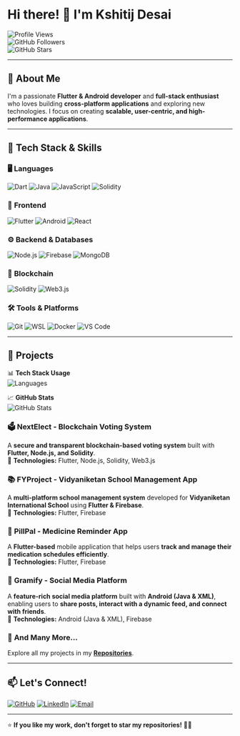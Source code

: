 # Hi there! 👋 I'm Kshitij Desai  

![Profile Views](https://komarev.com/ghpvc/?username=KGD2417&style=flat-square&color=blue)  
![GitHub Followers](https://img.shields.io/github/followers/KGD2417?style=social)  
![GitHub Stars](https://img.shields.io/github/stars/KGD2417?style=social)  

---

## 🚀 About Me  
I'm a passionate **Flutter & Android developer** and **full-stack enthusiast** who loves building **cross-platform applications** and exploring new technologies. I focus on creating **scalable, user-centric, and high-performance applications**.

---

## 🔧 Tech Stack & Skills  

### 🖥️ **Languages**
![Dart](https://img.shields.io/badge/Dart-0175C2?style=for-the-badge&logo=dart&logoColor=white)
![Java](https://img.shields.io/badge/Java-ED8B00?style=for-the-badge&logo=java&logoColor=white)
![JavaScript](https://img.shields.io/badge/JavaScript-F7DF1E?style=for-the-badge&logo=javascript&logoColor=black)
![Solidity](https://img.shields.io/badge/Solidity-363636?style=for-the-badge&logo=solidity&logoColor=white)  

### 🎨 **Frontend**
![Flutter](https://img.shields.io/badge/Flutter-02569B?style=for-the-badge&logo=flutter&logoColor=white)
![Android](https://img.shields.io/badge/Android-3DDC84?style=for-the-badge&logo=android&logoColor=white)
![React](https://img.shields.io/badge/React-61DAFB?style=for-the-badge&logo=react&logoColor=black)  

### ⚙️ **Backend & Databases**
![Node.js](https://img.shields.io/badge/Node.js-339933?style=for-the-badge&logo=node-dot-js&logoColor=white)
![Firebase](https://img.shields.io/badge/Firebase-FFCA28?style=for-the-badge&logo=firebase&logoColor=black)
![MongoDB](https://img.shields.io/badge/MongoDB-47A248?style=for-the-badge&logo=mongodb&logoColor=white)

### 🔗 **Blockchain**
![Solidity](https://img.shields.io/badge/Solidity-363636?style=for-the-badge&logo=solidity&logoColor=white)
![Web3.js](https://img.shields.io/badge/Web3.js-F16822?style=for-the-badge&logo=ethereum&logoColor=black)  

### 🛠️ **Tools & Platforms**
![Git](https://img.shields.io/badge/Git-F05032?style=for-the-badge&logo=git&logoColor=white)
![WSL](https://img.shields.io/badge/WSL-4EAA25?style=for-the-badge&logo=linux&logoColor=white)
![Docker](https://img.shields.io/badge/Docker-2496ED?style=for-the-badge&logo=docker&logoColor=white)
![VS Code](https://img.shields.io/badge/VSCode-007ACC?style=for-the-badge&logo=visual-studio-code&logoColor=white)

---

## 📌 Projects  

📊 **Tech Stack Usage**  
![Languages](https://github-readme-stats.vercel.app/api/top-langs/?username=KGD2417&layout=compact&theme=tokyonight)  

📈 **GitHub Stats**  
![GitHub Stats](https://github-readme-stats.vercel.app/api?username=KGD2417&show_icons=true&theme=radical)  

### 🗳️ **NextElect - Blockchain Voting System**
A **secure and transparent blockchain-based voting system** built with **Flutter, Node.js, and Solidity**.  
🚀 **Technologies:** Flutter, Node.js, Solidity, Web3.js  

### 📚 **FYProject - Vidyaniketan School Management App**
A **multi-platform school management system** developed for **Vidyaniketan International School** using **Flutter & Firebase**.  
🚀 **Technologies:** Flutter, Firebase  

### 💊 **PillPal - Medicine Reminder App**
A **Flutter-based** mobile application that helps users **track and manage their medication schedules efficiently**.  
🚀 **Technologies:** Flutter, Firebase  

### 📸 **Gramify - Social Media Platform**
A **feature-rich social media platform** built with **Android (Java & XML)**, enabling users to **share posts, interact with a dynamic feed, and connect with friends**.  
🚀 **Technologies:** Android (Java & XML), Firebase  

### 🔗 **And Many More...**
Explore all my projects in my **[Repositories](https://github.com/KGD2417?tab=repositories)**.

---

## 📫 Let's Connect!  

[![GitHub](https://img.shields.io/badge/GitHub-333333?style=for-the-badge&logo=github&logoColor=white)](https://github.com/KGD2417)
[![LinkedIn](https://img.shields.io/badge/LinkedIn-0077B5?style=for-the-badge&logo=linkedin&logoColor=white)](https://linkedin.com/in/kshitij-desai-a79aa0189)
[![Email](https://img.shields.io/badge/Email-D14836?style=for-the-badge&logo=gmail&logoColor=white)](mailto:kshitijdesai179@gmail.com)

---

⭐ **If you like my work, don't forget to star my repositories!** 🚀✨  
